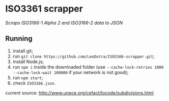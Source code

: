 ISO3361 scrapper
================
*Scraps ISO3166-1 Alpha 2 and ISO3166-2 data to JSON*

Running
-------
  1. install git;
  2. run `git clone https://github.com/LeoDutra/ISO3166-scrapper.git`;
  3. install Node.js;
  4. run `npm i` inside the downloaded folder (use `--cache-lock-retries 1000 --cache-lock-wait 100000` if your network is not good);
  5. run `npm start`;
  6. check `ISO3166.json`.

current source:
http://www.unece.org/cefact/locode/subdivisions.html
